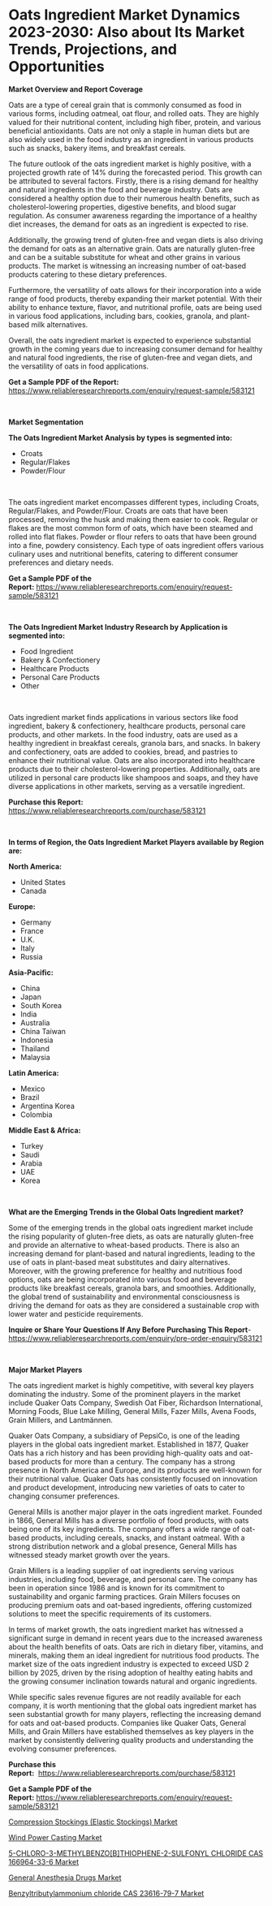 <p><h1>Oats Ingredient Market Dynamics 2023-2030: Also about Its Market Trends, Projections, and Opportunities</h1></p><p><strong>Market Overview and Report Coverage</strong></p>
<p><p>Oats are a type of cereal grain that is commonly consumed as food in various forms, including oatmeal, oat flour, and rolled oats. They are highly valued for their nutritional content, including high fiber, protein, and various beneficial antioxidants. Oats are not only a staple in human diets but are also widely used in the food industry as an ingredient in various products such as snacks, bakery items, and breakfast cereals.</p><p>The future outlook of the oats ingredient market is highly positive, with a projected growth rate of 14% during the forecasted period. This growth can be attributed to several factors. Firstly, there is a rising demand for healthy and natural ingredients in the food and beverage industry. Oats are considered a healthy option due to their numerous health benefits, such as cholesterol-lowering properties, digestive benefits, and blood sugar regulation. As consumer awareness regarding the importance of a healthy diet increases, the demand for oats as an ingredient is expected to rise.</p><p>Additionally, the growing trend of gluten-free and vegan diets is also driving the demand for oats as an alternative grain. Oats are naturally gluten-free and can be a suitable substitute for wheat and other grains in various products. The market is witnessing an increasing number of oat-based products catering to these dietary preferences.</p><p>Furthermore, the versatility of oats allows for their incorporation into a wide range of food products, thereby expanding their market potential. With their ability to enhance texture, flavor, and nutritional profile, oats are being used in various food applications, including bars, cookies, granola, and plant-based milk alternatives.</p><p>Overall, the oats ingredient market is expected to experience substantial growth in the coming years due to increasing consumer demand for healthy and natural food ingredients, the rise of gluten-free and vegan diets, and the versatility of oats in food applications.</p></p>
<p><strong>Get a Sample PDF of the Report:</strong> <a href="https://www.reliableresearchreports.com/enquiry/request-sample/583121">https://www.reliableresearchreports.com/enquiry/request-sample/583121</a></p>
<p>&nbsp;</p>
<p><strong>Market Segmentation</strong></p>
<p><strong>The Oats Ingredient Market Analysis by types is segmented into:</strong></p>
<p><ul><li>Croats</li><li>Regular/Flakes</li><li>Powder/Flour</li></ul></p>
<p>&nbsp;</p>
<p><p>The oats ingredient market encompasses different types, including Croats, Regular/Flakes, and Powder/Flour. Croats are oats that have been processed, removing the husk and making them easier to cook. Regular or flakes are the most common form of oats, which have been steamed and rolled into flat flakes. Powder or flour refers to oats that have been ground into a fine, powdery consistency. Each type of oats ingredient offers various culinary uses and nutritional benefits, catering to different consumer preferences and dietary needs.</p></p>
<p><strong>Get a Sample PDF of the Report:</strong>&nbsp;<a href="https://www.reliableresearchreports.com/enquiry/request-sample/583121">https://www.reliableresearchreports.com/enquiry/request-sample/583121</a></p>
<p>&nbsp;</p>
<p><strong>The Oats Ingredient Market Industry Research by Application is segmented into:</strong></p>
<p><ul><li>Food Ingredient</li><li>Bakery & Confectionery</li><li>Healthcare Products</li><li>Personal Care Products</li><li>Other</li></ul></p>
<p>&nbsp;</p>
<p><p>Oats ingredient market finds applications in various sectors like food ingredient, bakery & confectionery, healthcare products, personal care products, and other markets. In the food industry, oats are used as a healthy ingredient in breakfast cereals, granola bars, and snacks. In bakery and confectionery, oats are added to cookies, bread, and pastries to enhance their nutritional value. Oats are also incorporated into healthcare products due to their cholesterol-lowering properties. Additionally, oats are utilized in personal care products like shampoos and soaps, and they have diverse applications in other markets, serving as a versatile ingredient.</p></p>
<p><strong>Purchase this Report:</strong>&nbsp; <a href="https://www.reliableresearchreports.com/purchase/583121">https://www.reliableresearchreports.com/purchase/583121</a></p>
<p>&nbsp;</p>
<p><strong>In terms of Region, the Oats Ingredient Market Players available by Region are:</strong></p>
<p>
    <p> <strong> North America: </strong>
        <ul>
            <li>United States</li>
            <li>Canada</li>
        </ul>
        </p> 
    <p> <strong> Europe: </strong>
        <ul>
            <li>Germany</li>
            <li>France</li>
            <li>U.K.</li>
            <li>Italy</li>
            <li>Russia</li>
        </ul>
        </p> 
    <p> <strong> Asia-Pacific: </strong>
        <ul>
            <li>China</li>
            <li>Japan</li>
            <li>South Korea</li>
            <li>India</li>
            <li>Australia</li>
            <li>China Taiwan</li>
            <li>Indonesia</li>
            <li>Thailand</li>
            <li>Malaysia</li>
        </ul>
        </p> 
    <p> <strong> Latin America: </strong>
        <ul>
            <li>Mexico</li>
            <li>Brazil</li>
            <li>Argentina Korea</li>
            <li>Colombia</li>
        </ul>
        </p> 
    <p> <strong> Middle East & Africa: </strong>
        <ul>
            <li>Turkey</li>
            <li>Saudi</li>
            <li>Arabia</li>
            <li>UAE</li>
            <li>Korea</li>
        </ul>
    </p>
    </p>
<p>&nbsp;</p>
<p><strong>What are the Emerging Trends in the Global Oats Ingredient market?</strong></p>
<p><p>Some of the emerging trends in the global oats ingredient market include the rising popularity of gluten-free diets, as oats are naturally gluten-free and provide an alternative to wheat-based products. There is also an increasing demand for plant-based and natural ingredients, leading to the use of oats in plant-based meat substitutes and dairy alternatives. Moreover, with the growing preference for healthy and nutritious food options, oats are being incorporated into various food and beverage products like breakfast cereals, granola bars, and smoothies. Additionally, the global trend of sustainability and environmental consciousness is driving the demand for oats as they are considered a sustainable crop with lower water and pesticide requirements.</p></p>
<p><strong>Inquire or Share Your Questions If Any Before Purchasing This Report</strong>- <a href="https://www.reliableresearchreports.com/enquiry/pre-order-enquiry/583121">https://www.reliableresearchreports.com/enquiry/pre-order-enquiry/583121</a></p>
<p>&nbsp;</p>
<p><strong>Major Market Players</strong></p>
<p><p>The oats ingredient market is highly competitive, with several key players dominating the industry. Some of the prominent players in the market include Quaker Oats Company, Swedish Oat Fiber, Richardson International, Morning Foods, Blue Lake Milling, General Mills, Fazer Mills, Avena Foods, Grain Millers, and Lantmännen.</p><p>Quaker Oats Company, a subsidiary of PepsiCo, is one of the leading players in the global oats ingredient market. Established in 1877, Quaker Oats has a rich history and has been providing high-quality oats and oat-based products for more than a century. The company has a strong presence in North America and Europe, and its products are well-known for their nutritional value. Quaker Oats has consistently focused on innovation and product development, introducing new varieties of oats to cater to changing consumer preferences.</p><p>General Mills is another major player in the oats ingredient market. Founded in 1866, General Mills has a diverse portfolio of food products, with oats being one of its key ingredients. The company offers a wide range of oat-based products, including cereals, snacks, and instant oatmeal. With a strong distribution network and a global presence, General Mills has witnessed steady market growth over the years.</p><p>Grain Millers is a leading supplier of oat ingredients serving various industries, including food, beverage, and personal care. The company has been in operation since 1986 and is known for its commitment to sustainability and organic farming practices. Grain Millers focuses on producing premium oats and oat-based ingredients, offering customized solutions to meet the specific requirements of its customers.</p><p>In terms of market growth, the oats ingredient market has witnessed a significant surge in demand in recent years due to the increased awareness about the health benefits of oats. Oats are rich in dietary fiber, vitamins, and minerals, making them an ideal ingredient for nutritious food products. The market size of the oats ingredient industry is expected to exceed USD 2 billion by 2025, driven by the rising adoption of healthy eating habits and the growing consumer inclination towards natural and organic ingredients.</p><p>While specific sales revenue figures are not readily available for each company, it is worth mentioning that the global oats ingredient market has seen substantial growth for many players, reflecting the increasing demand for oats and oat-based products. Companies like Quaker Oats, General Mills, and Grain Millers have established themselves as key players in the market by consistently delivering quality products and understanding the evolving consumer preferences.</p></p>
<p><strong>Purchase this Report:</strong>&nbsp;&nbsp;<a href="https://www.reliableresearchreports.com/purchase/583121">https://www.reliableresearchreports.com/purchase/583121</a></p>
<p></p>
<p><strong>Get a Sample PDF of the Report:</strong>&nbsp;<a href="https://www.reliableresearchreports.com/enquiry/request-sample/583121">https://www.reliableresearchreports.com/enquiry/request-sample/583121</a></p>
<p><p><a href="https://www.linkedin.com/pulse/compression-stockings-elastic-market-size-share-global-analysis/">Compression Stockings (Elastic Stockings) Market</a></p><p><a href="https://www.linkedin.com/pulse/wind-power-casting-market-size-2023-2030-global-industrial/">Wind Power Casting Market</a></p><p><a href="https://github.com/ashepherd82/Market-Research-Report-List-1/blob/main/5-chloro-3-methylbenzobthiophene-2-sulfonyl-chloride-cas-166964-33-6-market.md">5-CHLORO-3-METHYLBENZO[B]THIOPHENE-2-SULFONYL CHLORIDE CAS 166964-33-6 Market</a></p><p><a href="https://medium.com/@earn.only.flood/general-anesthesia-drugs-market-report-reveals-the-latest-trends-and-growth-opportunities-of-this-3f8bc9d0fa99">General Anesthesia Drugs Market</a></p><p><a href="https://github.com/castoriffic/Market-Research-Report-List-1/blob/main/benzyltributylammonium-chloride-cas-23616-79-7-market.md">Benzyltributylammonium chloride CAS 23616-79-7 Market</a></p></p>